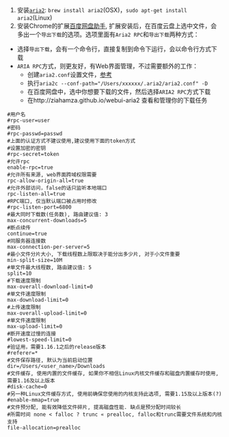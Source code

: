 1. 安装[`aria2`](https://aria2.github.io/): `brew install aria2`(OSX)，`sudo apt-get install aria2`(Linux)
2. 安装Chrome的扩展[百度网盘助手](https://chrome.google.com/webstore/detail/baiduexporter/mjaenbjdjmgolhoafkohbhhbaiedbkno), 扩展安装后，在百度云盘上选中文件，会多出一个`导出下载`的选项。选项里面有`Aria2 RPC`和`导出下载`两种方式：

 * 选择`导出下载`，会有一个命令行，直接复制到命令下运行，会以命令行方式下载
 * `ARIA RPC`方式，则更友好，有Web界面管理，不过需要额外的工作：
    * 创建`aria2.conf`设置文件，[参考](https://blog.icehoney.me/posts/2015-01-31-Aria2-download)
    * 执行`aria2c --conf-path="/Users/xxxxxx/.aria2/aria2.conf" -D` 
    * 在百度网盘中，选中你想要下载的文件，然后选择`ARIA2 RPC`方式下载 
    * 在http://ziahamza.github.io/webui-aria2 查看和管理你的下载任务 



```
#用户名
#rpc-user=user
#密码
#rpc-passwd=passwd
#上面的认证方式不建议使用,建议使用下面的token方式
#设置加密的密钥
#rpc-secret=token
#允许rpc
enable-rpc=true
#允许所有来源, web界面跨域权限需要
rpc-allow-origin-all=true
#允许外部访问，false的话只监听本地端口
rpc-listen-all=true
#RPC端口, 仅当默认端口被占用时修改
#rpc-listen-port=6800
#最大同时下载数(任务数), 路由建议值: 3
max-concurrent-downloads=5
#断点续传
continue=true
#同服务器连接数
max-connection-per-server=5
#最小文件分片大小, 下载线程数上限取决于能分出多少片, 对于小文件重要
min-split-size=10M
#单文件最大线程数, 路由建议值: 5
split=10
#下载速度限制
max-overall-download-limit=0
#单文件速度限制
max-download-limit=0
#上传速度限制
max-overall-upload-limit=0
#单文件速度限制
max-upload-limit=0
#断开速度过慢的连接
#lowest-speed-limit=0
#验证用，需要1.16.1之后的release版本
#referer=*
#文件保存路径, 默认为当前启动位置
dir=/Users/<user_name>/Downloads
#文件缓存, 使用内置的文件缓存, 如果你不相信Linux内核文件缓存和磁盘内置缓存时使用, 需要1.16及以上版本
#disk-cache=0
#另一种Linux文件缓存方式, 使用前确保您使用的内核支持此选项, 需要1.15及以上版本(?)
#enable-mmap=true
#文件预分配, 能有效降低文件碎片, 提高磁盘性能. 缺点是预分配时间较长
#所需时间 none < falloc ? trunc « prealloc, falloc和trunc需要文件系统和内核支持
file-allocation=prealloc
```